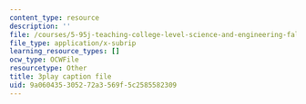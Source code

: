 ```yaml
---
content_type: resource
description: ''
file: /courses/5-95j-teaching-college-level-science-and-engineering-fall-2015/9a060435305272a3569f5c2585582309_n9uDbwgnSp0.srt
file_type: application/x-subrip
learning_resource_types: []
ocw_type: OCWFile
resourcetype: Other
title: 3play caption file
uid: 9a060435-3052-72a3-569f-5c2585582309
---
```

